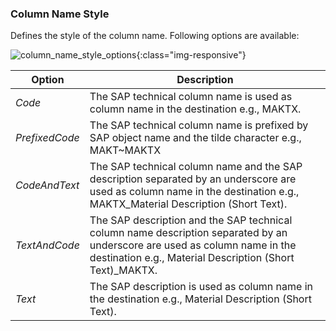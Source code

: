 
### Column Name Style

Defines the style of the column name. Following options are available: 

![column_name_style_options](../../assets/images/documentation/components/column_name_style_options.png){:class="img-responsive"}

| Option | Description |
|--------|-------------|
| *Code* | The SAP technical column name is used as column name in the destination e.g., MAKTX. |
| *PrefixedCode* | The SAP technical column name is prefixed by SAP object name and the tilde character e.g., MAKT~MAKTX |
| *CodeAndText* | The SAP technical column name and the SAP description separated by an underscore are used as column name in the destination e.g., MAKTX_Material Description (Short Text). |
| *TextAndCode* | The SAP description and the SAP technical column name description separated by an underscore are used as column name in the destination e.g., Material Description (Short Text)_MAKTX. |
| *Text* | The SAP description is used as column name in the destination e.g., Material Description (Short Text). |
